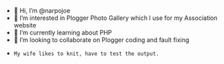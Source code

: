 - 👋 Hi, I’m @narpojoe
- 👀 I’m interested in Plogger Photo Gallery which I use for my Association website
- 🌱 I’m currently learning about PHP
- 💞️ I’m looking to collaborate on Plogger coding and fault fixing
-     My wife likes to knit, have to test the output.

<!---
narpojoe/narpojoe is a ✨ special ✨ repository because its `README.md` (this file) appears on your GitHub profile.
You can click the Preview link to take a look at your changes.
--->
